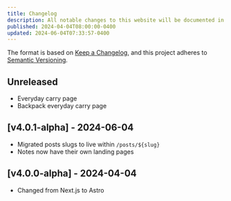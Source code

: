 ```yaml
---
title: Changelog
description: All notable changes to this website will be documented in this file.
published: 2024-04-04T08:00:00-0400
updated: 2024-06-04T07:33:57-0400
---
```


The format is based on [Keep a Changelog](https://keepachangelog.com/en/1.1.0/),
and this project adheres to [Semantic Versioning](https://semver.org/spec/v2.0.0.html).

## Unreleased

- Everyday carry page
- Backpack everyday carry page

## [v4.0.1-alpha] - 2024-06-04

- Migrated posts slugs to live within `/posts/${slug}`
- Notes now have their own landing pages

## [v4.0.0-alpha] - 2024-04-04

- Changed from Next.js to Astro
